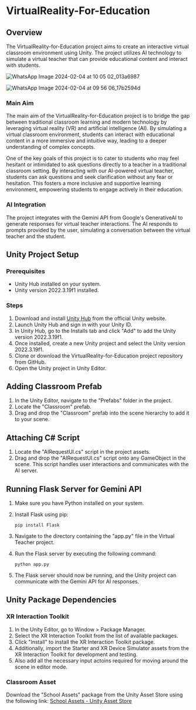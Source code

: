 # VirtualReality-For-Education

## Overview

The VirtualReality-for-Education project aims to create an interactive virtual classroom environment using Unity. The project utilizes AI technology to simulate a virtual teacher that can provide educational content and interact with students.

![WhatsApp Image 2024-02-04 at 10 05 02_013a6987](https://github.com/Neeraj0704/VirtualReality-For-Education/assets/109688314/7ffb1484-ae28-4f31-ad83-5d615113b74b)

![WhatsApp Image 2024-02-04 at 09 56 06_17b2594d](https://github.com/Neeraj0704/VirtualReality-For-Education/assets/109688314/8602f304-8ce4-424f-85f2-70f9a142ac02)

### Main Aim

The main aim of the VirtualReality-for-Education project is to bridge the gap between traditional classroom learning and modern technology by leveraging virtual reality (VR) and artificial intelligence (AI). By simulating a virtual classroom environment, students can interact with educational content in a more immersive and intuitive way, leading to a deeper understanding of complex concepts.

One of the key goals of this project is to cater to students who may feel hesitant or intimidated to ask questions directly to a teacher in a traditional classroom setting. By interacting with our AI-powered virtual teacher, students can ask questions and seek clarification without any fear or hesitation. This fosters a more inclusive and supportive learning environment, empowering students to engage actively in their education.

### AI Integration

The project integrates with the Gemini API from Google's GenerativeAI to generate responses for virtual teacher interactions. The AI responds to prompts provided by the user, simulating a conversation between the virtual teacher and the student.

## Unity Project Setup

### Prerequisites

- Unity Hub installed on your system.
- Unity version 2022.3.19f1 installed.

### Steps

1. Download and install [Unity Hub](https://unity.com/download) from the official Unity website.
2. Launch Unity Hub and sign in with your Unity ID.
3. In Unity Hub, go to the Installs tab and click "Add" to add the Unity version 2022.3.19f1.
4. Once installed, create a new Unity project and select the Unity version 2022.3.19f1.
5. Clone or download the VirtualReality-for-Education project repository from GitHub.
6. Open the Unity project in Unity Editor.

## Adding Classroom Prefab

1. In the Unity Editor, navigate to the "Prefabs" folder in the project.
2. Locate the "Classroom" prefab.
3. Drag and drop the "Classroom" prefab into the scene hierarchy to add it to your scene.

## Attaching C# Script

1. Locate the "AIRequestUI.cs" script in the project assets.
2. Drag and drop the "AIRequestUI.cs" script onto any GameObject in the scene. This script handles user interactions and communicates with the AI server.

## Running Flask Server for Gemini API

1. Make sure you have Python installed on your system.
2. Install Flask using pip:

    ```
    pip install Flask
    ```

3. Navigate to the directory containing the "app.py" file in the Virtual Teacher project.
4. Run the Flask server by executing the following command:

    ```
    python app.py
    ```

5. The Flask server should now be running, and the Unity project can communicate with the Gemini API for AI responses.

## Unity Package Dependencies

### XR Interaction Toolkit

1. In the Unity Editor, go to Window > Package Manager.
2. Select the XR Interaction Toolkit from the list of available packages.
3. Click "Install" to install the XR Interaction Toolkit package.
4. Additionally, import the Starter and XR Device Simulator assets from the XR Interaction Toolkit for development and testing.
5. Also add all the necessary input actoins required for moving around the scene in editor mode.

### Classroom Asset

Download the "School Assets" package from the Unity Asset Store using the following link: [School Assets - Unity Asset Store](https://assetstore.unity.com/packages/3d/environments/school-assets-146253)

